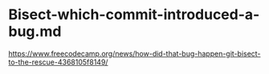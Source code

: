 # Bisect-which-commit-introduced-a-bug.md

https://www.freecodecamp.org/news/how-did-that-bug-happen-git-bisect-to-the-rescue-4368105f8149/
